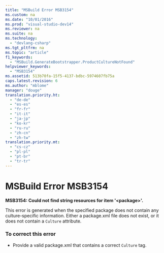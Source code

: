```yaml
---
title: "MSBuild Error MSB3154"
ms.custom: na
ms.date: "10/01/2016"
ms.prod: "visual-studio-dev14"
ms.reviewer: na
ms.suite: na
ms.technology: 
  - "devlang-csharp"
ms.tgt_pltfrm: na
ms.topic: "article"
f1_keywords: 
  - "MSBuild.GenerateBootstrapper.ProductCultureNotFound"
helpviewer_keywords: 
  - "MSB3154"
ms.assetid: 513b70fa-15f5-4137-bdbc-5974607fb75a
caps.latest.revision: 6
ms.author: "mblome"
manager: "douge"
translation.priority.ht: 
  - "de-de"
  - "es-es"
  - "fr-fr"
  - "it-it"
  - "ja-jp"
  - "ko-kr"
  - "ru-ru"
  - "zh-cn"
  - "zh-tw"
translation.priority.mt: 
  - "cs-cz"
  - "pl-pl"
  - "pt-br"
  - "tr-tr"
---
```

# MSBuild Error MSB3154
**MSB3154: Could not find string resources for item '\<package>'.**  
  
 This error is generated when the specified package does not contain any culture-specific information. Either a package.xml file does not exist, or it does not contain a `Culture` attribute.  
  
### To correct this error  
  
-   Provide a valid package.xml that contains a correct `Culture` tag.